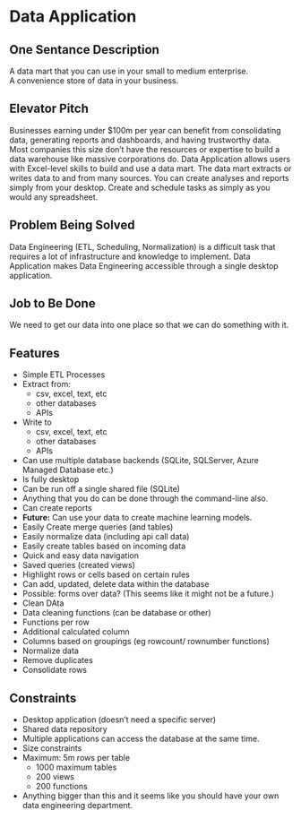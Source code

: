# Data Application

## One Sentance Description
A data mart that you can use in your small to medium enterprise.  
A convenience store of data in your business. 

## Elevator Pitch
Businesses earning under $100m per year can benefit from consolidating data, generating reports and dashboards, and having trustworthy data. Most companies this size don’t have the resources or expertise to build a data warehouse like massive corporations do. Data Application allows users with Excel-level skills to build and use a data mart. The data mart extracts or writes data to and from many sources. You can create analyses and reports simply from your desktop.  Create and schedule tasks as simply as you would any spreadsheet.

## Problem Being Solved
Data Engineering (ETL, Scheduling, Normalization) is a difficult task that requires a lot of infrastructure and knowledge to implement. Data Application makes Data Engineering accessible through a single desktop application.

## Job to Be Done
We need to get our data into one place so that we can do something with it.

## Features
* Simple ETL Processes
* Extract from: 
    * csv, excel, text, etc
    * other databases
    * APIs
* Write to
    * csv, excel, text, etc
    * other databases
    * APIs
* Can use multiple database backends (SQLite, SQLServer, Azure Managed Database etc.) 
* Is fully desktop
* Can be run off a single shared file (SQLite)
* Anything that you do can be done through the command-line also. 
* Can create reports
* __Future:__ Can use your data to create machine learning models.
* Easily Create merge queries (and tables) 
* Easily normalize data (including api call data) 
* Easily create tables based on incoming data
* Quick and easy data navigation
* Saved queries (created views)
* Highlight rows or cells based on certain rules
* Can add, updated, delete data within the database
* Possible: forms over data? (This seems like it might not be a future.)
* Clean DAta
* Data cleaning functions (can be database or other)
* Functions per row
* Additional calculated column
* Columns based on groupings (eg rowcount/ rownumber functions) 
* Normalize data
* Remove duplicates
* Consolidate rows

## Constraints
* Desktop application (doesn’t need a specific server)
* Shared data repository
* Multiple applications can access the database at the same time. 
* Size constraints
* Maximum: 5m rows per table
    * 1000 maximum tables
    * 200 views
    * 200 functions
* Anything bigger than this and it seems like you should have your own data engineering department.

